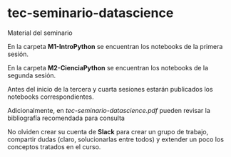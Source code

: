 # tec-seminario-datascience
Material del seminario

En la carpeta **M1-IntroPython** se encuentran los notebooks de la primera sesión.

En la carpeta **M2-CienciaPython** se encuentran los notebooks de la segunda sesión.

Antes del inicio de la tercera y cuarta sesiones estarán publicados los notebooks correspondientes.

Adicionalmente, en _tec-seminario-datascience.pdf_ pueden revisar la bibliografía recomendada para consulta

No olviden crear su cuenta de **Slack** para crear un grupo de trabajo, compartir dudas (claro, solucionarlas entre todos) y extender un poco los conceptos tratados en el curso.
